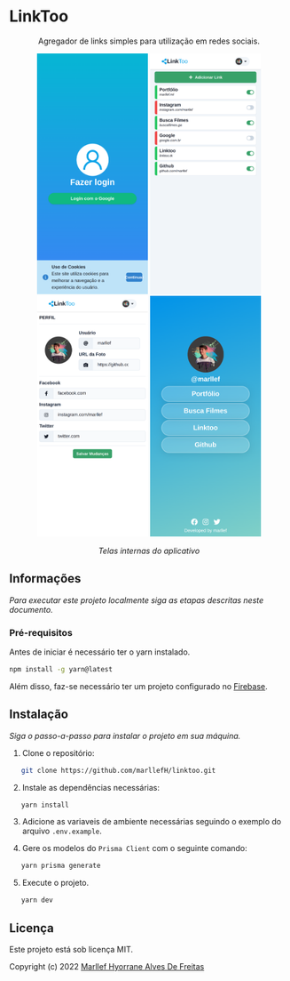 # LinkToo

<div align='center'>

Agregador de links simples para utilização em redes sociais.

<img src="public/img/LinkToo(1).png" alt='Tela de login'  width="200">
<img src="public/img/LinkToo(3).png" alt='Tela principal'  width="200">
<img src="public/img/LinkToo(6).png" alt="Adicionar link"  width="200">
<img src="public/img/LinkToo(5).png" alt="Listagem de links" width="200">

_Telas internas do aplicativo_

</div>

## Informações

_Para executar este projeto localmente siga as etapas descritas neste documento._

### Pré-requisitos

Antes de iniciar é necessário ter o yarn instalado.

```sh
npm install -g yarn@latest
```

Além disso, faz-se necessário ter um projeto configurado no [Firebase](https://console.firebase.google.com/).

## Instalação

_Siga o passo-a-passo para instalar o projeto em sua máquina._

1. Clone o repositório:

```sh
   git clone https://github.com/marllefH/linktoo.git
```

2. Instale as dependências necessárias:

```sh
   yarn install
```

3. Adicione as variaveis de ambiente necessárias seguindo o exemplo do arquivo `.env.example`.

4. Gere os modelos do `Prisma Client` com o seguinte comando:

```sh
   yarn prisma generate
```

5. Execute o projeto.

```sh
   yarn dev
```

## Licença

Este projeto está sob licença MIT.

Copyright (c) 2022 [Marllef Hyorrane Alves De Freitas](http://github.com/marllef)
